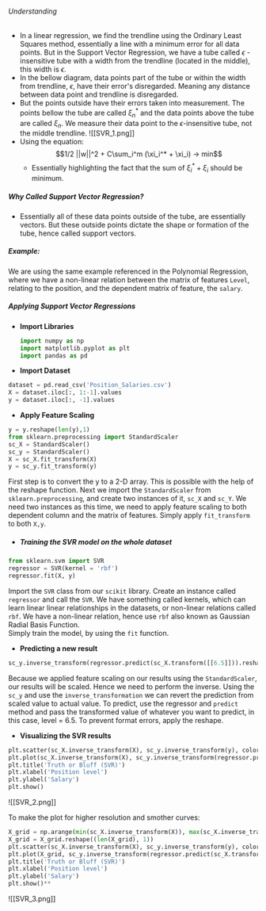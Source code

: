 ###### Understanding
- In a linear regression, we  find the trendline using the Ordinary Least Squares method, essentially a line with a minimum error for all data points. But in the Support Vector Regression, we have a tube called $\epsilon$ - insensitive tube with a width from the trendline (located in the middle), this width is $\epsilon$. 
- In the bellow diagram, data points part of the tube or within the width from trendline, $\epsilon$, have their error's disregarded. Meaning any distance between data point and trendline is disregarded. 
- But the points outside have their errors taken into measurement. The points bellow the tube are called $\xi_n^*$ and the data points above the tube are called $\xi_n$. We measure their data point to the $\epsilon$-insensitive tube, not the middle trendline.
![[SVR_1.png]]
- Using the equation:
$$1/2 ||w||^2 + C\sum_i^m (\xi_i^* + \xi_i)  -> min$$
	- Essentially highlighting the fact that the sum of $\xi_i^* + \xi_i$ should be minimum.

##### Why Called Support Vector Regression?
- Essentially all of these data points outside of the tube, are essentially vectors. But these outside points dictate the shape or formation of the tube, hence called support vectors.


##### Example:
We are using the same example referenced in the Polynomial Regression, where we have a non-linear relation between the matrix of features `Level`, relating to the position, and the dependent matrix of feature, the `salary`.

##### Applying Support Vector Regressions
- **Import Libraries**
	```python
	import numpy as np
	import matplotlib.pyplot as plt
	import pandas as pd
	```
- **Import Dataset**
```python
dataset = pd.read_csv('Position_Salaries.csv')
X = dataset.iloc[:, 1:-1].values
y = dataset.iloc[:, -1].values
```
- **Apply Feature Scaling**
```python
y = y.reshape(len(y),1)
from sklearn.preprocessing import StandardScaler
sc_X = StandardScaler()
sc_y = StandardScaler()
X = sc_X.fit_transform(X)
y = sc_y.fit_transform(y)
```
First step is to convert the y to a 2-D array. This is possible with the help of the reshape function. 
Next we import the `StandardScaler` from `sklearn.preprocessing`, and create two instances of it, `sc_X` and `sc_Y`. We need two instances as this time, we need to apply feature scaling to both dependent column and the matrix of features. 
Simply apply `fit_transform` to both `X,y`.

- ##### Training the SVR model on the whole dataset
```python
from sklearn.svm import SVR
regressor = SVR(kernel = 'rbf')
regressor.fit(X, y)
```
Import the `SVR` class from our `scikit` library.  Create an instance called `regressor` and call the `SVR`. We have something called kernels, which can learn linear linear relationships in the datasets, or non-linear relations called `rbf`. We have a non-linear relation, hence use `rbf` also known as Gaussian Radial Basis Function.  
Simply train the model, by using the `fit` function.

- **Predicting a new result**
```python
sc_y.inverse_transform(regressor.predict(sc_X.transform([[6.5]])).reshape(-1,1))
```
Because we applied feature scaling on our results using the `StandardScaler`, our results will be scaled. Hence we need to perform the inverse. 
Using the `sc_y` and use the `inverse_transformation` we can revert the prediction from scaled value to actual value. 
To predict, use the regressor and `predict` method and pass the transformed value of whatever you want to predict, in this case, level = 6.5.
To prevent format errors, apply the reshape. 

- **Visualizing the SVR results**
```python
plt.scatter(sc_X.inverse_transform(X), sc_y.inverse_transform(y), color = 'red')
plt.plot(sc_X.inverse_transform(X), sc_y.inverse_transform(regressor.predict(X).reshape(-1,1)), color = 'blue')
plt.title('Truth or Bluff (SVR)')
plt.xlabel('Position level')
plt.ylabel('Salary')
plt.show()
```
![[SVR_2.png]]

To make the plot for higher resolution and smother curves:
```python
X_grid = np.arange(min(sc_X.inverse_transform(X)), max(sc_X.inverse_transform(X)), 0.1)
X_grid = X_grid.reshape((len(X_grid), 1))
plt.scatter(sc_X.inverse_transform(X), sc_y.inverse_transform(y), color = 'red')
plt.plot(X_grid, sc_y.inverse_transform(regressor.predict(sc_X.transform(X_grid)).reshape(-1,1)), color = 'blue')
plt.title('Truth or Bluff (SVR)')
plt.xlabel('Position level')
plt.ylabel('Salary')
plt.show()**
```
![[SVR_3.png]]